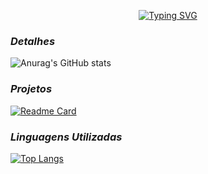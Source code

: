 <div align = "center">

<a href="https://git.io/typing-svg"><img src="https://readme-typing-svg.herokuapp.com?font=Goblin+Monster&weight=700&size=30&pause=1000&color=F7A024&width=435&lines=Bem+vindo+ao+meu+GITHUB" alt="Typing SVG" /></a>
</div>

### *Detalhes*

![Anurag's GitHub stats](https://github-readme-stats.vercel.app/api?username=jefelipe&show_icons=true&theme=radical)

### *Projetos*

[![Readme Card](https://github-readme-stats.vercel.app/api/pin/?username=jefelipe&repo=TikTokClone-JornadaDev&theme=radical)](https://github.com/anuraghazra/github-readme-stats) 


### *Linguagens Utilizadas*
[![Top Langs](https://github-readme-stats.vercel.app/api/top-langs/?username=jefelipe&layout=compact&theme=radical)](https://github.com/anuraghazra/github-readme-stats)
